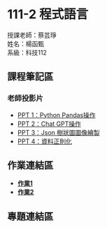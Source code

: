 # 111-2 程式語言 <br />
授課老師：蔡芸琤 <br />
姓名：楊函甄 <br />
系級：科技112 <br />
## 課程筆記區 <br />
### 老師投影片 <br />
+ [PPT 1：Python Pandas操作](https://docs.google.com/presentation/d/e/2PACX-1vSn6d9mhep6Lz-PJurvahEBdIJ30I_ljXjdXoBdebLWvrH-OzoJOmJ8KdFZ6mmPy85XZqsxJQtrzMKU/pub?start=false&loop=false&delayms=3000&slide=id.g1f6cbb9c52d_0_0)
+ [PPT 2：Chat GPT操作](https://docs.google.com/presentation/d/e/2PACX-1vRWDWXo2m9aRg2WXcJ-5YfzaOnYL7WvQiN2ti4O3yQPgO8i90akiDy8VqFoaci6XqqWPENyqzyMYcYs/pub?start=false&loop=false&delayms=3000&slide=id.g21939175b36_0_219)
+ [PPT 3：Json 樹狀圖圖像繪製](https://docs.google.com/presentation/d/e/2PACX-1vTCB_V1vBRc8JpvvzumTkRHkszZchqECQZBQDU55Htiwg0MqQS0hHxEoBtFCgoHEv4K1nRpUVXHnPi8/pub?start=false&loop=false&delayms=3000&slide=id.g2231dcdd239_0_87)
+ [PPT 4：資料正則化](https://docs.google.com/presentation/d/e/2PACX-1vRN6rZiC-6CMypA5AVNxfl0Ypanr5AOK_TyBOIglTyDcFQe3la-6O_psNuk-_RlrgCCuaeM8R4BH-sw/pub?start=false&loop=false&delayms=3000&slide=id.g1f9cb025bde_0_8)
## 作業連結區 <br />
+ [**作業1**]( https://github.com/bonnie705/PL/blob/main/HW1/HW1.ipynb)
+ [**作業2**](https://github.com/bonnie705/PL/blob/main/HW2/HW2.ipynb)
## 專題連結區 <br />
